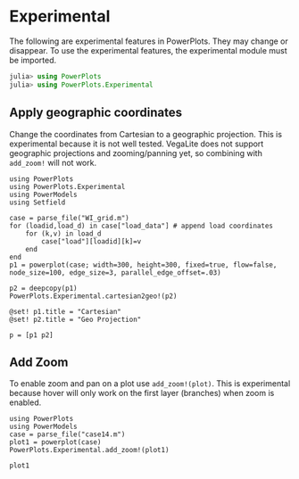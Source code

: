 # Experimental

The following are experimental features in PowerPlots.  They may change or disappear. To use the experimental features, the experimental module must be imported.

```julia
julia> using PowerPlots
julia> using PowerPlots.Experimental
```

## Apply geographic coordinates
Change the coordinates from Cartesian to a geographic projection. This is experimental because it is not well tested.
VegaLite does not support geographic projections and zooming/panning yet, so combining with `add_zoom!` will not work.

```@example
using PowerPlots
using PowerPlots.Experimental
using PowerModels
using Setfield

case = parse_file("WI_grid.m")
for (loadid,load_d) in case["load_data"] # append load coordinates
    for (k,v) in load_d
        case["load"][loadid][k]=v
    end
end
p1 = powerplot(case; width=300, height=300, fixed=true, flow=false, node_size=100, edge_size=3, parallel_edge_offset=.03)

p2 = deepcopy(p1)
PowerPlots.Experimental.cartesian2geo!(p2)

@set! p1.title = "Cartesian"
@set! p2.title = "Geo Projection"

p = [p1 p2]

```

## Add Zoom
To enable zoom and pan on a plot use `add_zoom!(plot)`.  This is experimental because hover will only work on the first layer (branches) when zoom is enabled.

```@example
using PowerPlots
using PowerModels
case = parse_file("case14.m")
plot1 = powerplot(case)
PowerPlots.Experimental.add_zoom!(plot1)

plot1
```
